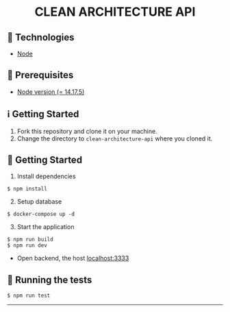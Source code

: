 <h1 align="center">
  CLEAN ARCHITECTURE API
</h1>

## :rocket: Technologies

* [Node](https://nodejs.org/en/)

## :electric_plug: Prerequisites

- [Node version (= 14.17.5)](https://nodejs.org/en/)

## :information_source: Getting Started

1. Fork this repository and clone it on your machine.
2. Change the directory to `clean-architecture-api` where you cloned it.

## :closed_lock_with_key: Getting Started 

1. Install dependencies
```shell
$ npm install
```
2. Setup database
```shell
$ docker-compose up -d
```
3. Start the application
```shell
$ npm run build
$ npm run dev
```
  * Open backend, the host [localhost:3333](http://localhost:3333)

## :toolbox: Running the tests

```shell
$ npm run test
```

---

